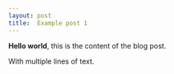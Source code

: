 ```yaml
---
layout: post
title:  Example post 1
---
```


**Hello world**, this is the content of the blog post.

With multiple lines of text.